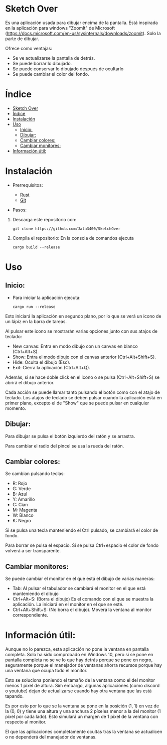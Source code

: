 # Sketch Over

Es una aplicación usada para dibujar encima de la pantalla. Está inspirada en la aplicación para windows "ZoomIt" de Microsoft (https://docs.microsoft.com/en-us/sysinternals/downloads/zoomit). Solo la parte de dibujar.

Ofrece como ventajas:

-   Se ve actualizarse la pantalla de detrás.
-   Se puede borrar lo dibujado.
-   Se puede conservar lo dibujado después de ocultarlo
-   Se puede cambiar el color del fondo.

# Índice

- [Sketch Over](#sketch-over)
- [Índice](#índice)
- [Instalación](#instalación)
- [Uso](#uso)
  - [Inicio:](#inicio)
  - [Dibujar:](#dibujar)
  - [Cambiar colores:](#cambiar-colores)
  - [Cambiar monitores:](#cambiar-monitores)
- [Información útil:](#información-útil)

# Instalación

-   Prerrequisitos:

    -   [Rust](https://www.rust-lang.org/tools/install)
    -   [Git](https://git-scm.com/downloads)

-   Pasos:

1. Descarga este repositorio con:
    ```
    git clone https://github.com/Jala3400/SketchOver
    ```
2. Compila el repositorio: En la consola de comandos ejecuta
    ```
    cargo build --release
    ```

# Uso

## Inicio:

-   Para iniciar la aplicación ejecuta:

    ```
    cargo run --release
    ```

Esto iniciará la aplicación en segundo plano, por lo que se verá un icono de un lápiz en la barra de tareas.

Al pulsar este icono se mostrarán varias opciones junto con sus atajos de teclado:

-   New canvas: Entra en modo dibujo con un canvas en blanco (Ctrl+Alt+S).
-   Show: Entra el modo dibujo con el canvas anterior (Ctrl+Alt+Shift+S).
-   Hide: Oculta el dibujo (Esc).
-   Exit: Cierra la aplicación (Ctrl+Alt+Q).

Además, si se hace doble click en el icono o se pulsa (Ctrl+Alt+Shift+S) se abrirá el dibujo anterior.

Cada acción se puede llamar tanto pulsando el botón como con el atajo de teclado.
Los atajos de teclado se deben pulsar cuando la aplicación está en primer plano, excepto el de "Show" que se puede pulsar en cualquier momento.

## Dibujar:

Para dibujar se pulsa el botón izquierdo del ratón y se arrastra.

Para cambiar el radio del pincel se usa la rueda del ratón.

## Cambiar colores:

Se cambian pulsando teclas:

-   R: Rojo
-   G: Verde
-   B: Azul
-   Y: Amarillo
-   C: Cian
-   M: Magenta
-   W: Blanco
-   K: Negro

Si se pulsa una tecla manteniendo el Ctrl pulsado, se cambiará el color de fondo.

Para borrar se pulsa el espacio. Si se pulsa Ctrl+espacio el color de fondo volverá a ser transparente.

## Cambiar monitores:

Se puede cambiar el monitor en el que está el dibujo de varias maneras:

-   Tab: Al pulsar el tabulador se cambiará el monitor en el que está manteniendo el dibujo
-   Ctrl+Alt+S: (Borra el dibujo) Es el comando con el que se muestra la aplicación. La iniciará en el monitor en el que se esté.
-   Ctrl+Alt+Shift+S: (No borra el dibujo). Moverá la ventana al monitor correspondiente.

# Información útil:

Aunque no lo parezca, esta aplicación no pone la ventana en pantalla completa. Solo ha sido comprobado en Windows 10, pero si se pone en pantalla completa no se ve lo que hay detrás porque se pone en negro, seguramente porque el manejador de ventanas ahorra recursos porque hay una ventana que ocupa todo el monitor.

Esto se soluciona poniendo el tamaño de la ventana como el del monitor menos 1 pixel de altura. Sim embargo, algunas aplicaciones (como discord o youtube) dejan de actualizarse cuando hay otra ventana que las está tapando.

Es por esto por lo que se la ventana se pone en la posición (1, 1) en vez de la (0, 0) y tiene una altura y una anchura 2 píxeles menor a la del monitor (1 píxel por cada lado). Esto simulará un margen de 1 pixel de la ventana con respecto al monitor.

El que las aplicaciones completamente ocultas tras la ventana se actualicen o no dependerá del manejador de ventanas.
